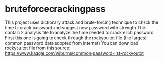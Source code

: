 # bruteforcecrackingpass
This project uses dictionary attack and brute-forcing technique to check the time to crack password and suggest new password with strength
This contain 2 analysis file to analyze the time needed to crack each password
First this one is going to check through the rockyou.txt file (the largest common password data adopted from internet)
You can download rockyou.txt file from this source: https://www.kaggle.com/wjburns/common-password-list-rockyoutxt
